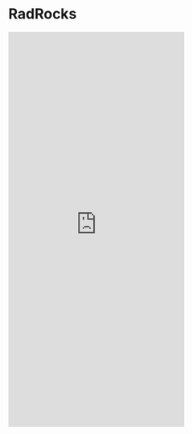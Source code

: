 # RadRocks

<iframe style="border: 0; width: 350px; height: 786px;" src="https://bandcamp.com/EmbeddedPlayer/album=704212375/size=large/bgcol=333333/linkcol=e99708/transparent=true/" seamless>
<a href="https://radrocks.bandcamp.com/album/dieci">
DIECI by RadRocks
</a>
</iframe>